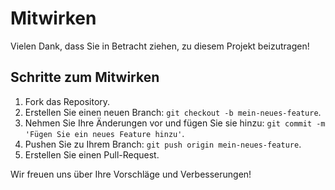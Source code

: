 # Mitwirken

Vielen Dank, dass Sie in Betracht ziehen, zu diesem Projekt beizutragen!

## Schritte zum Mitwirken
1. Fork das Repository.
2. Erstellen Sie einen neuen Branch: `git checkout -b mein-neues-feature`.
3. Nehmen Sie Ihre Änderungen vor und fügen Sie sie hinzu: `git commit -m 'Fügen Sie ein neues Feature hinzu'`.
4. Pushen Sie zu Ihrem Branch: `git push origin mein-neues-feature`.
5. Erstellen Sie einen Pull-Request.

Wir freuen uns über Ihre Vorschläge und Verbesserungen!
